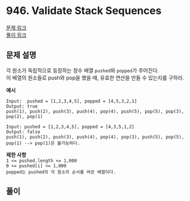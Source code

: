 # 946. Validate Stack Sequences
[문제 링크](https://leetcode.com/problems/validate-stack-sequences/ )  
[풀이 링크](LC946.java )  

## 문제 설명
각 원소가 독립적으로 등장하는 정수 배열 `pushed`와 `popped`가 주어진다.  
이 배열의 원소들로 push와 pop을 했을 때, 유효한 연산을 만들 수 있는지를 구하라.  

**예시**
```
Input:  pushed = [1,2,3,4,5], popped = [4,5,3,2,1]
Output: true
push(1), push(2), push(3), push(4), pop(4), push(5), pop(5), pop(3), pop(2), pop(1)

Input: pushed = [1,2,3,4,5], popped = [4,3,5,1,2]
Output: false
push(1), push(2), push(3), push(4), pop(4), pop(3), push(5), pop(5), pop(1) --> pop(1)은 불가능하다.
```

**제한 사항**  
`1 <= pushed.length <= 1,000`  
`0 <= pushed[i] <= 1,000`  
`popped는 pushed의 각 원소의 순서를 바꾼 배열이다.`  

## 풀이
